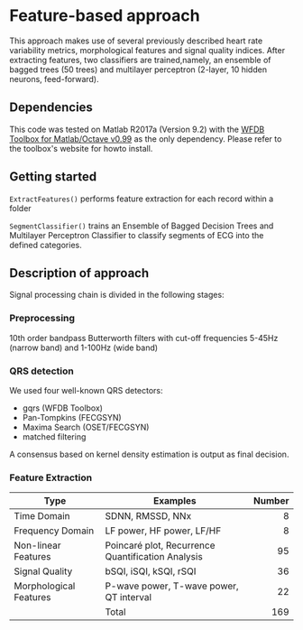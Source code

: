 # Feature-based approach

This approach makes use of several previously described heart rate variability metrics, morphological features and signal quality indices. After extracting features, two classifiers are trained,namely, an ensemble of bagged trees (50 trees) and multilayer perceptron (2-layer, 10 hidden neurons, feed-forward).

## Dependencies

This code was tested on Matlab R2017a (Version 9.2) with the [WFDB Toolbox for Matlab/Octave v0.99](https://physionet.org/physiotools/matlab/wfdb-app-matlab/) as the only dependency. Please refer to the toolbox's website for howto install.

## Getting started

`ExtractFeatures()` performs feature extraction for each record within a folder

`SegmentClassifier()` trains an Ensemble of Bagged Decision Trees and Multilayer Perceptron Classifier to classify segments of ECG into the defined categories.


## Description of approach

Signal processing chain is divided in the following stages:

### Preprocessing

10th order bandpass Butterworth filters with cut-off frequencies 5-45Hz (narrow band) and 1-100Hz (wide band)

### QRS detection
We used four well-known QRS detectors: 

- gqrs (WFDB Toolbox)
- Pan-Tompkins (FECGSYN) 
- Maxima Search (OSET/FECGSYN)
- matched filtering

A consensus based on kernel density estimation is output as final decision.

### Feature Extraction

| Type  | Examples | Number |
| -------- | ------------------- | ----:|
| Time Domain | SDNN, RMSSD, NNx | 8 |
| Frequency Domain | LF power, HF power, LF/HF | 8 |
| Non-linear Features | Poincaré plot, Recurrence Quantification Analysis | 95 |
| Signal Quality | bSQI, iSQI, kSQI, rSQI | 36 |
| Morphological Features | P-wave power, T-wave power, QT interval | 22 |
|  | Total | 169 |



